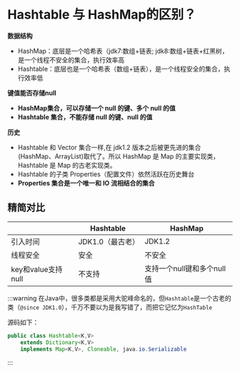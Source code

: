 # Hashtable 与 HashMap的区别？

**数据结构**

-   HashMap：底层是一个哈希表（jdk7:数组+链表; jdk8:数组+链表+红黑树，是一个线程不安全的集合，执行效率高 
-   Hashtable：底层也是一个哈希表（数组+链表），是一个线程安全的集合，执行效率低 

**键值能否存储null**

-   **HashMap集合，可以存储一个 null 的键、多个 null 的值** 
-   **Hashtable 集合，不能存储 null 的键、null 的值** 

**历史**

-   Hashtable 和 Vector 集合一样,在 jdk1.2 版本之后被更先进的集合(HashMap、ArrayList)取代了。所以 HashMap 是 Map 的主要实现类，Hashtable 是 Map 的古老实现类。 
-   Hashtable 的子类 Properties（配置文件）依然活跃在历史舞台 
-   **Properties 集合是一个唯一和 IO 流相结合的集合** 


## 精简对比


|                    | Hashtable        | HashMap                    |
| ------------------ | ---------------- | -------------------------- |
| 引入时间           | JDK1.0（最古老） | JDK1.2                     |
| 线程安全           | 安全             | 不安全                     |
| key和value支持null | 不支持           | 支持一个null键和多个null值 |


:::warning
在Java中，很多类都是采用大驼峰命名的，但`Hashtable`是一个古老的类（`@since JDK1.0`），千万不要以为是我写错了，而把它记忆为`HashTable`

源码如下：
```java
public class Hashtable<K,V>
    extends Dictionary<K,V>
    implements Map<K,V>, Cloneable, java.io.Serializable
```
:::

